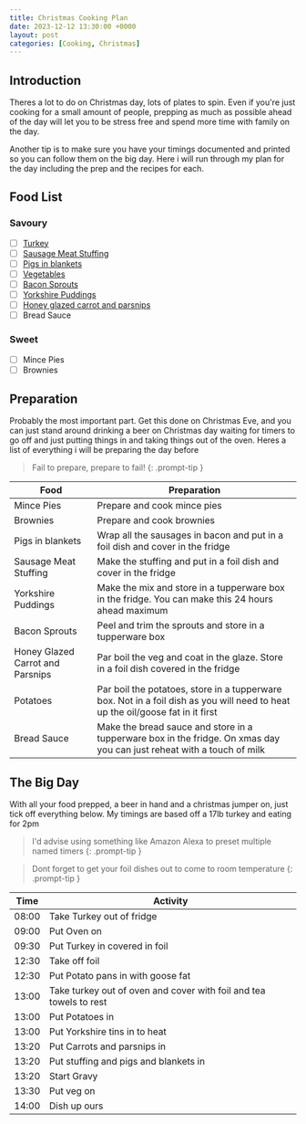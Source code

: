 ```yaml
---
title: Christmas Cooking Plan
date: 2023-12-12 13:30:00 +0000
layout: post
categories: [Cooking, Christmas]
---
```


## Introduction
Theres a lot to do on Christmas day, lots of plates to spin. Even if you're just cooking for a small amount of people, prepping as much as possible ahead of the day will let you to be stress free and spend more time with family on the day. 

Another tip is to make sure you have your timings documented and printed so you can follow them on the big day. Here i will run through my plan for the day including the prep and the recipes for each.

## Food List
### Savoury
- [ ] [Turkey](https://grillingandbrewing.co.uk/posts/Turkey/)
- [ ] [Sausage Meat Stuffing](https://grillingandbrewing.co.uk/posts/SausageMeatStuffing/)
- [ ] [Pigs in blankets](https://grillingandbrewing.co.uk/posts/PigsInBlankets/)
- [ ] [Vegetables](https://grillingandbrewing.co.uk/posts/Vegetables/)
- [ ] [Bacon Sprouts](https://grillingandbrewing.co.uk/posts/BaconSprouts/)
- [ ] [Yorkshire Puddings](https://grillingandbrewing.co.uk/posts/YorkshirePuddings/)
- [ ] [Honey glazed carrot and parsnips](https://grillingandbrewing.co.uk/posts/HoneyGlazedCarrotAndParsnips/)
- [ ] Bread Sauce

### Sweet
- [ ] Mince Pies
- [ ] Brownies

## Preparation
Probably the most important part. Get this done on Christmas Eve, and you can just stand around drinking a beer on Christmas day waiting for timers to go off and just putting things in and taking things out of the oven. Heres a list of everything i will be preparing the day before
> Fail to prepare, prepare to fail!
{: .prompt-tip }

| Food  | Preparation                                         |
|-------|-----------------------------------------------------|
|Mince Pies|Prepare and cook mince pies|
|Brownies|Prepare and cook brownies|
|Pigs in blankets|Wrap all the sausages in bacon and put in a foil dish and cover in the fridge|
|Sausage Meat Stuffing|Make the stuffing and put in a foil dish and cover in the fridge|
|Yorkshire Puddings|Make the mix and store in a tupperware box in the fridge. You can make this 24 hours ahead maximum|
|Bacon Sprouts|Peel and trim the sprouts and store in a tupperware box|
|Honey Glazed Carrot and Parsnips|Par boil the veg and coat in the glaze. Store in a foil dish covered in the fridge|
|Potatoes|Par boil the potatoes, store in a tupperware box. Not in a foil dish as you will need to heat up the oil/goose fat in it first|
|Bread Sauce|Make the bread sauce and store in a tupperware box in the fridge. On xmas day you can just reheat with a touch of milk|


## The Big Day
With all your food prepped, a beer in hand and a christmas jumper on, just tick off everything below. My timings are based off a 17lb turkey and eating for 2pm

> I'd advise using something like Amazon Alexa to preset multiple named timers
{: .prompt-tip }

> Dont forget to get your foil dishes out to come to room temperature
{: .prompt-tip }

| Time  | Activity                                            |
|-------|-----------------------------------------------------|
| 08:00 | Take Turkey out of fridge                           |
| 09:00 | Put Oven on                                         |
| 09:30 | Put Turkey in covered in foil                        |
| 12:30 | Take off foil                                       |
| 12:30 | Put Potato pans in with goose fat                   |
| 13:00 | Take turkey out of oven and cover with foil and tea towels to rest |
| 13:00 | Put Potatoes in                                     |
| 13:00 | Put Yorkshire tins in to heat                                     |
| 13:20 | Put Carrots and parsnips in                         |
| 13:20 | Put stuffing and pigs and blankets in               |
| 13:20 | Start Gravy                                         |
| 13:30 | Put veg on                                          |
| 14:00 | Dish up ours                                        |